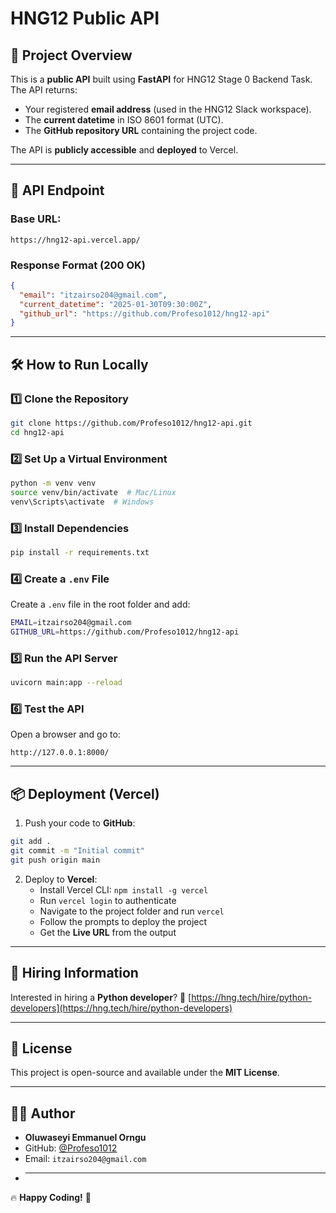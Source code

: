 # HNG12 Public API

## 📌 Project Overview
This is a **public API** built using **FastAPI** for HNG12 Stage 0 Backend Task. The API returns:
- Your registered **email address** (used in the HNG12 Slack workspace).
- The **current datetime** in ISO 8601 format (UTC).
- The **GitHub repository URL** containing the project code.

The API is **publicly accessible** and **deployed** to Vercel.

---

## 🚀 API Endpoint
### **Base URL:**
```
https://hng12-api.vercel.app/
```

### **Response Format (200 OK)**
```json
{
  "email": "itzairso204@gmail.com",
  "current_datetime": "2025-01-30T09:30:00Z",
  "github_url": "https://github.com/Profeso1012/hng12-api"
}
```

---

## 🛠️ How to Run Locally

### **1️⃣ Clone the Repository**
```sh
git clone https://github.com/Profeso1012/hng12-api.git
cd hng12-api
```

### **2️⃣ Set Up a Virtual Environment**
```sh
python -m venv venv
source venv/bin/activate  # Mac/Linux
venv\Scripts\activate  # Windows
```

### **3️⃣ Install Dependencies**
```sh
pip install -r requirements.txt
```

### **4️⃣ Create a `.env` File**
Create a `.env` file in the root folder and add:
```sh
EMAIL=itzairso204@gmail.com
GITHUB_URL=https://github.com/Profeso1012/hng12-api
```

### **5️⃣ Run the API Server**
```sh
uvicorn main:app --reload
```

### **6️⃣ Test the API**
Open a browser and go to:
```
http://127.0.0.1:8000/
```

---

## 📦 Deployment (Vercel)
1. Push your code to **GitHub**:
```sh
git add .
git commit -m "Initial commit"
git push origin main
```
2. Deploy to **Vercel**:
   - Install Vercel CLI: `npm install -g vercel`
   - Run `vercel login` to authenticate
   - Navigate to the project folder and run `vercel`
   - Follow the prompts to deploy the project
   - Get the **Live URL** from the output

---

## 🤝 Hiring Information
Interested in hiring a **Python developer**?
🔗 [https://hng.tech/hire/python-developers](https://hng.tech/hire/python-developers)

---

## 📜 License
This project is open-source and available under the **MIT License**.

---

## 👨‍💻 Author
- **Oluwaseyi Emmanuel Orngu**
- GitHub: [@Profeso1012](https://github.com/Profeso1012)
- Email: `itzairso204@gmail.com`
- ****

🔥 **Happy Coding!** 🚀

